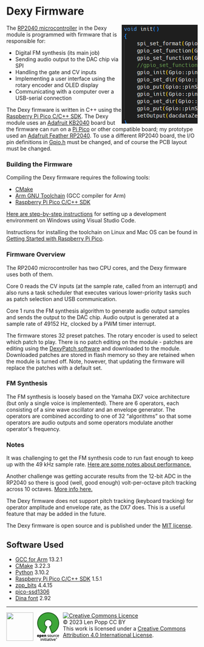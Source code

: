 # Dexy Firmware

<img src="firmware.png" style="float:right">

The [RP2040 microcontroller](https://www.raspberrypi.com/documentation/microcontrollers/rp2040.html)
in the Dexy module is programmed with firmware that is responsible for:
- Digital FM synthesis (its main job)
- Sending audio output to the DAC chip via SPI
- Handling the gate and CV inputs
- Implementing a user interface using the rotary encoder and OLED display
- Communicating with a computer over a USB-serial connection

The Dexy firmware is written in C++ using the
[Raspberry Pi Pico C/C++ SDK](https://github.com/raspberrypi/pico-sdk).
The Dexy module uses an [Adafruit KB2040](https://www.adafruit.com/product/5302) board
but the firmware can run on a
[Pi Pico](https://www.raspberrypi.com/documentation/microcontrollers/raspberry-pi-pico.html)
or other compatible board; my prototype used an
[Adafruit Feather RP2040](https://www.adafruit.com/product/4884).
To use a different RP2040 board, the I/O pin definitions in [Gpio.h](Gpio.h) must be
changed, and of course the PCB layout must be changed.

### Building the Firmware

Compiling the Dexy firmware requires the following tools:

- [CMake](https://cmake.org/)
- [Arm GNU Toolchain](https://developer.arm.com/downloads/-/arm-gnu-toolchain-downloads)
  (GCC compiler for Arm)
- [Raspberry Pi Pico C/C++ SDK](https://github.com/raspberrypi/pico-sdk)

[Here are step-by-step instructions](https://len42.github.io/rp2040-dev-setup.html)
for setting up a development environment on Windows using Visual Studio Code.

Instructions for installing the toolchain on Linux and Mac OS can be found in
[Getting Started with Raspberry Pi Pico](https://datasheets.raspberrypi.com/pico/getting-started-with-pico.pdf).

### Firmware Overview

The RP2040 microcontroller has two CPU cores, and the Dexy firmware uses both of them.

Core 0 reads the CV inputs (at the sample rate, called from an interrupt) and also runs
a task scheduler that executes various lower-priority tasks such as patch selection and
USB communication.

Core 1 runs the FM synthesis algorithm to generate audio output samples and sends the
output to the DAC chip. Audio output is generated at a sample rate of 49152 Hz, clocked
by a PWM timer interrupt.

The firmware stores 32 preset patches. The rotary encoder is used to select which patch
to play. There is no patch editing on the module - patches are editing using the
[DexyPatch software](../software/DexyPatch/) and downloaded to the module.
Downloaded patches are stored in flash memory so they are retained when the module is
turned off. Note, however, that updating the firmware will replace the patches with a
default set.

### FM Synthesis

The FM synthesis is loosely based on the Yamaha DX7 voice architecture (but only a
single voice is implemented). There are 6 operators, each consisting of a sine wave
oscillator and an envelope generator. The operators are combined according to one of
32 “algorithms” so that some operators are audio outputs and some operators modulate
another operator's frequency.

### Notes

It was challenging to get the FM synthesis code to run fast enough to keep up with the
49 kHz sample rate. [Here are some notes about performance.](../docs/performance.md)

Another challenge was getting accurate results from the 12-bit ADC in the RP2040 so
there is good (well, good enough) volt-per-octave pitch tracking across 10 octaves.
[More info here.](https://len42.github.io/rp2040-adc-accuracy.html)

The Dexy firmware does not support pitch tracking (keyboard tracking) for operator amplitude and envelope rate, as the DX7 does. This is a useful feature that may be
added in the future.

The Dexy firmware is open source and is published under the [MIT license](LICENSE).

## Software Used

* [GCC for Arm](https://developer.arm.com/downloads/-/arm-gnu-toolchain-downloads) 13.2.1
* [CMake](https://cmake.org/) 3.22.3
* [Python](https://www.python.org/) 3.10.2
* [Raspberry Pi Pico C/C++ SDK](https://github.com/raspberrypi/pico-sdk) 1.5.1
* [zpp_bits](https://github.com/eyalz800/zpp_bits) 4.4.15
* [pico-ssd1306](https://github.com/daschr/pico-ssd1306)
* [Dina font](https://www.dcmembers.com/jibsen/download/61/) 2.92

<hr /><div><div style="float:left; padding-right:10px;"><img src="https://i0.wp.com/www.oshwa.org/wp-content/uploads/2014/03/oshw-logo-100-px.png" width=71 height=75 /><img src="../docs/osi-logo.png" width=58 height=75 style="padding-left:10px" /></div><div style="xfloat:left; padding-left:10px;"><a rel="license" href="http://creativecommons.org/licenses/by/4.0/"><img alt="Creative Commons Licence" style="border-width:0;" src="https://i.creativecommons.org/l/by/4.0/88x31.png" /></a><br />© 2023 Len Popp CC BY<br />This work is licensed under a <a rel="license" href="http://creativecommons.org/licenses/by/4.0/">Creative Commons Attribution 4.0 International License</a>.</div></div>